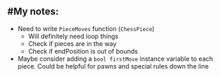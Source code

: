#My notes:
-
- Need to write `PieceMoves` function (`ChessPiece`)
  - Will definitely need loop things
  - Check if pieces are in the way
  - Check if endPosition is out of bounds
- Maybe consider adding a `bool firstMove` instance variable to each piece. Could be helpful for pawns and special rules down the line
